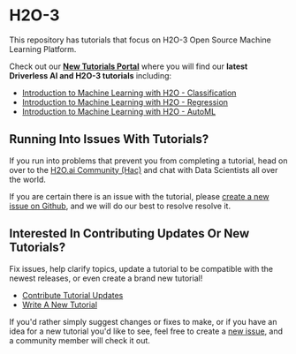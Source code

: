 # H2O-3

This repository has tutorials that focus on H2O-3 Open Source Machine Learning Platform.

Check out our [**New Tutorials Portal**](https://h2oai.github.io/tutorials/) where you will find our **latest Driverless AI and H2O-3 tutorials** including: 

- [Introduction to Machine Learning with H2O - Classification](https://training.h2o.ai/products/introduction-to-machine-learning-with-h2o-3-classification)
- [Introduction to Machine Learning with H2O - Regression](https://training.h2o.ai/products/introduction-to-machine-learning-with-h2o-3-regression)
- [Introduction to Machine Learning with H2O - AutoML](https://training.h2o.ai/products/introduction-to-machine-learning-with-h2o-3-automl)


## Running Into Issues With Tutorials?

If you run into problems that prevent you from completing a tutorial, head on over to the [H2O.ai Community (Hac)](https://www.h2o.ai/community/home) and chat with Data Scientists all over the world.

If you are certain there is an issue with the tutorial, please [create a new issue on Github](https://github.com/h2oai/tutorials/issues), and we will do our best to resolve resolve it.

## Interested In Contributing Updates Or New Tutorials?

Fix issues, help clarify topics, update a tutorial to be compatible with the newest releases, or even create a brand new tutorial!

- [Contribute Tutorial Updates](https://github.com/h2oai/tutorials/blob/master/.github/contribute-tutorial-updates.md)
- [Write A New Tutorial](https://github.com/h2oai/tutorials/wiki/Write-a-New-Tutorial)

If you'd rather simply suggest changes or fixes to make, or if you have an idea for a new tutorial you'd like to see, feel free to create a [new issue](https://github.com/h2oai/tutorials/issues), and a community member will check it out.